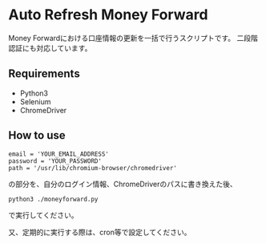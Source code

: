 # Auto Refresh Money Forward
Money Forwardにおける口座情報の更新を一括で行うスクリプトです。
二段階認証にも対応しています。

## Requirements
- Python3
- Selenium
- ChromeDriver


## How to use
~~~
email = 'YOUR_EMAIL_ADDRESS'
password = 'YOUR_PASSWORD'
path = '/usr/lib/chromium-browser/chromedriver'
~~~
の部分を、自分のログイン情報、ChromeDriverのパスに書き換えた後、
~~~
python3 ./moneyforward.py
~~~
で実行してください。

又、定期的に実行する際は、cron等で設定してください。
